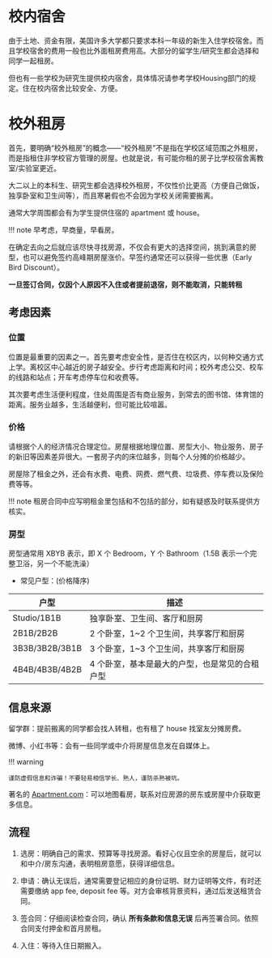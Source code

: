 
# 校内宿舍

由于土地、资金有限，美国许多大学都只要求本科一年级的新生入住学校宿舍。而且学校宿舍的费用一般也比外面租房费用高。大部分的留学生/研究生都会选择和同学一起租房。

但也有一些学校为研究生提供校内宿舍，具体情况请参考学校Housing部门的规定。住在校内宿舍比较安全、方便。

# 校外租房

首先，要明确“校外租房”的概念——“校外租房”不是指在学校区域范围之外租房，而是指租住非学校官方管理的房屋。也就是说，有可能你租的房子比学校宿舍离教室/实验室更近。

大二以上的本科生、研究生都会选择校外租房，不仅性价比更高（方便自己做饭，独享卧室和卫生间等），而且寒暑假也不会因为学校关闭需要搬离。

通常大学周围都会有为学生提供住宿的 apartment 或 house。

!!! note
    早考虑，早商量，早看房。

在确定去向之后就应该尽快寻找房源，不仅会有更大的选择空间，挑到满意的房型，也可以避免签约高峰期房屋涨价。早签约通常还可以获得一些优惠（Early Bird Discount）。

**一旦签订合同，仅因个人原因不入住或者提前退宿，则不能取消，只能转租**

## 考虑因素

### 位置
位置是最重要的因素之一。首先要考虑安全性，是否住在校区内，以何种交通方式上学。离校区中心越近的房子越安全。步行考虑距离和时间；校外考虑公交、校车的线路和站点；开车考虑停车位和收费等。

其次要考虑生活便利程度，住处周围是否有商业服务，到常去的图书馆、体育馆的距离。服务业越多，生活越便利，但可能比较喧嚣。

### 价格
请根据个人的经济情况合理定位。房屋根据地理位置、房型大小、物业服务、房子的新旧等因素差异很大。一套房子内的床位越多，则每个人分摊的价格越少。

房屋除了租金之外，还会有水费、电费、网费、燃气费、垃圾费、停车费以及保险费等等。

!!! note
    租房合同中应写明租金里包括和不包括的部分，如有疑惑及时联系提供方核实。

### 房型

房型通常用 XBYB 表示，即 X 个 Bedroom，Y 个 Bathroom（1.5B 表示一个完整卫浴，另一个不能洗澡）

- 常见户型：(价格降序)

|户型|描述|
|---|---|
|Studio/1B1B|独享卧室、卫生间、客厅和厨房|
|2B1B/2B2B|2 个卧室，1~2 个卫生间，共享客厅和厨房|
|3B3B/3B2B/3B1B|3 个卧室，1~3 个卫生间，共享客厅和厨房|
|4B4B/4B3B/4B2B|4 个卧室，基本是最大的户型，也是常见的合租户型|

## 信息来源

留学群：提前搬离的同学都会找人转租，也有租了 house 找室友分摊房费。

微博、小红书等：会有一些同学或中介将房屋信息发在自媒体上。

!!! warning

    谨防虚假信息和诈骗！不要轻易相信学长、熟人，谨防杀熟被坑。

著名的 [Apartment.com](https://www.apartments.com/)：可以地图看房，联系对应房源的房东或房屋中介获取更多信息。

## 流程

1. 选房：明确自己的需求、预算等寻找房源。看好心仪且空余的房屋后，就可以和中介/房东沟通，表明租房意愿，获得详细信息。

2. 申请：确认无误后，通常需要登记相应的身份证明、财力证明等文件，有时还需要缴纳 app fee, deposit fee 等。对方会审核背景资料，通过后发送租赁合同。

3. 签合同：仔细阅读检查合同，确认 **所有条款和信息无误** 后再签署合同。依照合同支付押金和首月房租。

4. 入住：等待入住日期搬入。
